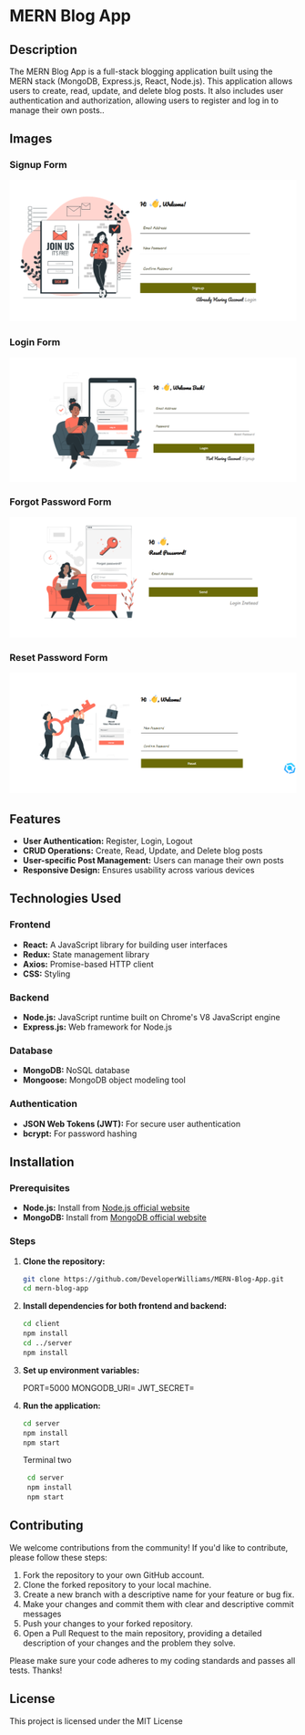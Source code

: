 # MERN Blog App

## Description

The MERN Blog App is a full-stack blogging application built using the MERN stack (MongoDB, Express.js, React, Node.js). This application allows users to create, read, update, and delete blog posts. It also includes user authentication and authorization, allowing users to register and log in to manage their own posts.. 

## Images

### Signup Form

![Image One](img/one.png)

### Login Form

![Image Three](img/three.png)

### Forgot Password Form

![Image Two](img/two.png)

### Reset Password Form

![Image Two](img/four.png)

## Features

- **User Authentication:** Register, Login, Logout
- **CRUD Operations:** Create, Read, Update, and Delete blog posts
- **User-specific Post Management:** Users can manage their own posts
- **Responsive Design:** Ensures usability across various devices

## Technologies Used

### Frontend

- **React:** A JavaScript library for building user interfaces
- **Redux:** State management library
- **Axios:** Promise-based HTTP client
- **CSS:** Styling

### Backend

- **Node.js:** JavaScript runtime built on Chrome's V8 JavaScript engine
- **Express.js:** Web framework for Node.js

### Database

- **MongoDB:** NoSQL database
- **Mongoose:** MongoDB object modeling tool

### Authentication

- **JSON Web Tokens (JWT):** For secure user authentication
- **bcrypt:** For password hashing

## Installation

### Prerequisites

- **Node.js:** Install from [Node.js official website](https://nodejs.org/)
- **MongoDB:** Install from [MongoDB official website](https://www.mongodb.com/)

### Steps

1. **Clone the repository:**

   ```sh
   git clone https://github.com/DeveloperWilliams/MERN-Blog-App.git
   cd mern-blog-app

   ```

2. **Install dependencies for both frontend and backend:**

   ```sh
   cd client
   npm install
   cd ../server
   npm install
   ```

3. **Set up environment variables:**

   PORT=5000
   MONGODB_URI=<Your-MongoDB-URI>
   JWT_SECRET=<Your-JWT-Secret>

4. **Run the application:**

   ```sh
   cd server
   npm install
   npm start
   ```

   Terminal two

   ```sh
    cd server
    npm install
    npm start
   ```


## Contributing

We welcome contributions from the community! If you'd like to contribute, please follow these steps:

1. Fork the repository to your own GitHub account.
2. Clone the forked repository to your local machine.
3. Create a new branch with a descriptive name for your feature or bug fix.
4. Make your changes and commit them with clear and descriptive commit messages
5. Push your changes to your forked repository.
6. Open a Pull Request to the main repository, providing a detailed description of your changes and the problem they solve.

Please make sure your code adheres to my coding standards and passes all tests. Thanks!


## License

This project is licensed under the MIT License 

